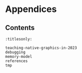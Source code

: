 Appendices
==========


Contents
--------

```{toctree}
:titlesonly:

teaching-native-graphics-in-2023
debugging
memory-model
references
tmp
```
